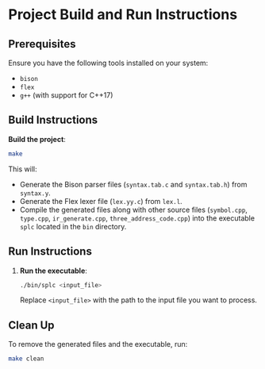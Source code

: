 # Project Build and Run Instructions

## Prerequisites

Ensure you have the following tools installed on your system:
- `bison`
- `flex`
- `g++` (with support for C++17)

## Build Instructions

**Build the project**:

```sh
make
```

This will:
- Generate the Bison parser files (`syntax.tab.c` and `syntax.tab.h`) from `syntax.y`.
- Generate the Flex lexer file (`lex.yy.c`) from `lex.l`.
- Compile the generated files along with other source files (`symbol.cpp`, `type.cpp`, `ir_generate.cpp`, `three_address_code.cpp`) into the executable `splc` located in the `bin` directory.

## Run Instructions

1. **Run the executable**:
    ```sh
    ./bin/splc <input_file>
    ```

    Replace `<input_file>` with the path to the input file you want to process.

## Clean Up

To remove the generated files and the executable, run:
```sh
make clean